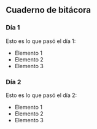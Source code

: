 ## Cuaderno de bitácora
### Día 1
Esto es lo que pasó el día 1:
- Elemento 1
- Elemento 2
- Elemento 3
### Día 2
Esto es lo que pasó el día 2:
- Elemento 1
- Elemento 2
- Elemento 3